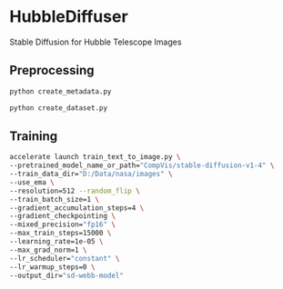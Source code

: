 
# HubbleDiffuser

Stable Diffusion for Hubble Telescope Images

## Preprocessing

```bash
python create_metadata.py
```

```bash
python create_dataset.py
```

## Training

```bash
accelerate launch train_text_to_image.py \
--pretrained_model_name_or_path="CompVis/stable-diffusion-v1-4" \
--train_data_dir="D:/Data/nasa/images" \
--use_ema \
--resolution=512 --random_flip \
--train_batch_size=1 \
--gradient_accumulation_steps=4 \
--gradient_checkpointing \
--mixed_precision="fp16" \
--max_train_steps=15000 \
--learning_rate=1e-05 \
--max_grad_norm=1 \
--lr_scheduler="constant" \
--lr_warmup_steps=0 \
--output_dir="sd-webb-model"
```

